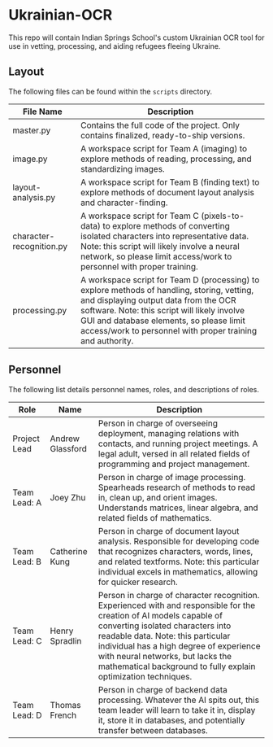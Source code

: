 # Ukrainian-OCR

This repo will contain Indian Springs School's custom Ukrainian OCR tool for use in vetting, processing, and aiding refugees fleeing Ukraine. 

## Layout

The following files can be found within the `scripts` directory.

| File Name | Description |
| --- | --- |
| master.py | Contains the full code of the project. Only contains finalized, ready-to-ship versions. |
| image.py | A workspace script for Team A (imaging) to explore methods of reading, processing, and standardizing images. |
| layout-analysis.py | A workspace script for Team B (finding text) to explore methods of document layout analysis and character-finding. |
| character-recognition.py | A workspace script for Team C (pixels-to-data) to explore methods of converting isolated characters into representative data. Note: this script will likely involve a neural network, so please limit access/work to personnel with proper training. |
| processing.py | A workspace script for Team D (processing) to explore methods of handling, storing, vetting, and displaying output data from the OCR software. Note: this script will likely involve GUI and database elements, so please limit access/work to personnel with proper training and authority. |

## Personnel

The following list details personnel names, roles, and descriptions of roles.

| Role | Name | Description |
| --- | --- | --- |
| Project Lead | Andrew Glassford | Person in charge of overseeing deployment, managing relations with contacts, and running project meetings. A legal adult, versed in all related fields of programming and project management. |
| Team Lead: A | Joey Zhu | Person in charge of image processing. Spearheads research of methods to read in, clean up, and orient images. Understands matrices, linear algebra, and related fields of mathematics. |
| Team Lead: B | Catherine Kung | Person in charge of document layout analysis. Responsible for developing code that recognizes characters, words, lines, and related textforms. Note: this particular individual excels in mathematics, allowing for quicker research. |
| Team Lead: C | Henry Spradlin | Person in charge of character recognition. Experienced with and responsible for the creation of AI models capable of converting isolated characters into readable data. Note: this particular individual has a high degree of experience with neural networks, but lacks the mathematical background to fully explain optimization techniques. |
| Team Lead: D | Thomas French | Person in charge of backend data processing. Whatever the AI spits out, this team leader will learn to take it in, display it, store it in databases, and potentially transfer between databases. |
